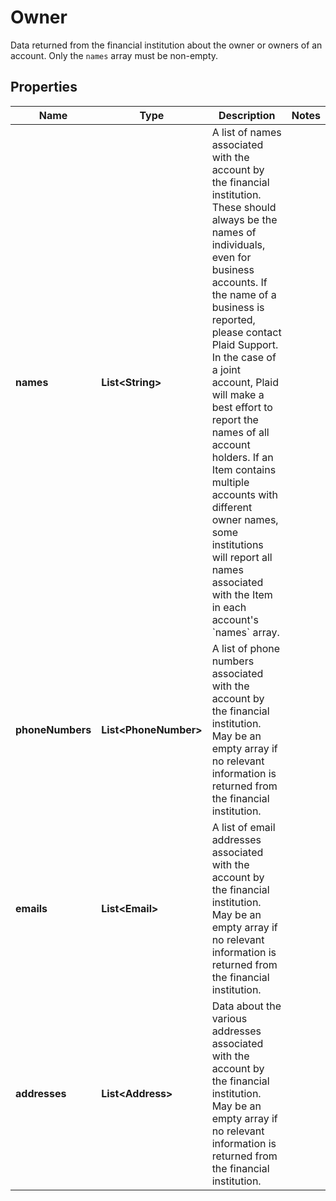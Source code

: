 

# Owner

Data returned from the financial institution about the owner or owners of an account. Only the `names` array must be non-empty.

## Properties

| Name | Type | Description | Notes |
|------------ | ------------- | ------------- | -------------|
|**names** | **List&lt;String&gt;** | A list of names associated with the account by the financial institution. These should always be the names of individuals, even for business accounts. If the name of a business is reported, please contact Plaid Support. In the case of a joint account, Plaid will make a best effort to report the names of all account holders.  If an Item contains multiple accounts with different owner names, some institutions will report all names associated with the Item in each account&#39;s &#x60;names&#x60; array. |  |
|**phoneNumbers** | **List&lt;PhoneNumber&gt;** | A list of phone numbers associated with the account by the financial institution. May be an empty array if no relevant information is returned from the financial institution. |  |
|**emails** | **List&lt;Email&gt;** | A list of email addresses associated with the account by the financial institution. May be an empty array if no relevant information is returned from the financial institution. |  |
|**addresses** | **List&lt;Address&gt;** | Data about the various addresses associated with the account by the financial institution. May be an empty array if no relevant information is returned from the financial institution. |  |



